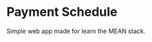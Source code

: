 Payment Schedule
=======================================

Simple web app made for learn the MEAN stack.
